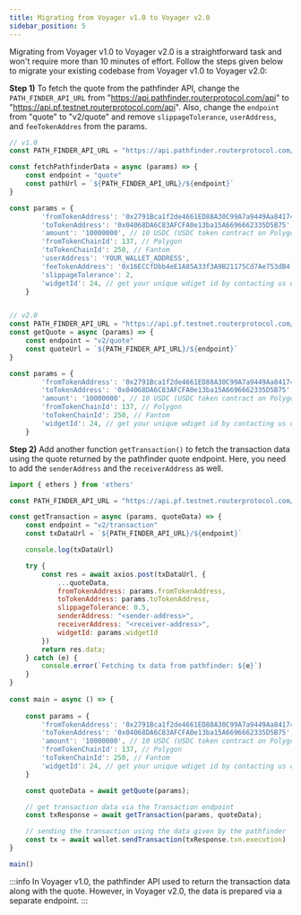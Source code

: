 ```yaml
---
title: Migrating from Voyager v1.0 to Voyager v2.0
sidebar_position: 5
---
```


Migrating from Voyager v1.0 to Voyager v2.0 is a straightforward task and won't require more than 10 minutes of effort. Follow the steps given below to migrate your existing codebase from Voyager v1.0 to Voyager v2.0:

**Step 1)** To fetch the quote from the pathfinder API, change the `PATH_FINDER_API_URL` from "https://api.pathfinder.routerprotocol.com/api" to "https://api.pf.testnet.routerprotocol.com/api". Also, change the `endpoint` from "quote" to "v2/quote" and remove `slippageTolerance`, `userAddress`, and `feeTokenAddres` from the params.

```javascript
// v1.0
const PATH_FINDER_API_URL = "https://api.pathfinder.routerprotocol.com/api"

const fetchPathfinderData = async (params) => {
    const endpoint = "quote"
    const pathUrl = `${PATH_FINDER_API_URL}/${endpoint}`
}

const params = {
        'fromTokenAddress': '0x2791Bca1f2de4661ED88A30C99A7a9449Aa84174', // USDC on Polygon
        'toTokenAddress': '0x04068DA6C83AFCFA0e13ba15A6696662335D5B75', // USDC on Fantom
        'amount': '10000000', // 10 USDC (USDC token contract on Polygon has 6 decimal places)
        'fromTokenChainId': 137, // Polygon
        'toTokenChainId': 250, // Fantom
        'userAddress': 'YOUR_WALLET_ADDRESS',
        'feeTokenAddress': '0x16ECCfDbb4eE1A85A33f3A9B21175Cd7Ae753dB4', // ROUTE on Polygon
        'slippageTolerance': 2,
        'widgetId': 24, // get your unique wdiget id by contacting us on Telegram
    }


// v2.0 
const PATH_FINDER_API_URL = "https://api.pf.testnet.routerprotocol.com/api"
const getQuote = async (params) => {
    const endpoint = "v2/quote"
    const quoteUrl = `${PATH_FINDER_API_URL}/${endpoint}`
}

const params = {
        'fromTokenAddress': '0x2791Bca1f2de4661ED88A30C99A7a9449Aa84174', // USDC on Polygon
        'toTokenAddress': '0x04068DA6C83AFCFA0e13ba15A6696662335D5B75', // USDC on Fantom
        'amount': '10000000', // 10 USDC (USDC token contract on Polygon has 6 decimal places)
        'fromTokenChainId': 137, // Polygon
        'toTokenChainId': 250, // Fantom
        'widgetId': 24, // get your unique wdiget id by contacting us on Telegram
    }
```

**Step 2)** Add another function `getTransaction()` to fetch the transaction data using the quote returned by the pathfinder quote endpoint. Here, you need to add the `senderAddress` and the `receiverAddress` as well.

```javascript
import { ethers } from 'ethers'

const PATH_FINDER_API_URL = "https://api.pf.testnet.routerprotocol.com/api"

const getTransaction = async (params, quoteData) => {
    const endpoint = "v2/transaction"
    const txDataUrl = `${PATH_FINDER_API_URL}/${endpoint}`

    console.log(txDataUrl)

    try {
        const res = await axios.post(txDataUrl, {
            ...quoteData,
            fromTokenAddress: params.fromTokenAddress,
            toTokenAddress: params.toTokenAddress,
            slippageTolerance: 0.5,
            senderAddress: "<sender-address>",
            receiverAddress: "<receiver-address>",
            widgetId: params.widgetId
        })
        return res.data;
    } catch (e) {
        console.error(`Fetching tx data from pathfinder: ${e}`)
    }    
}
    
const main = async () => {
    
    const params = {
        'fromTokenAddress': '0x2791Bca1f2de4661ED88A30C99A7a9449Aa84174', // USDC on Polygon
        'toTokenAddress': '0x04068DA6C83AFCFA0e13ba15A6696662335D5B75', // USDC on Fantom
        'amount': '10000000', // 10 USDC (USDC token contract on Polygon has 6 decimal places)
        'fromTokenChainId': 137, // Polygon
        'toTokenChainId': 250, // Fantom
        'widgetId': 24, // get your unique wdiget id by contacting us on Telegram
    }

    const quoteData = await getQuote(params);

    // get transaction data via the Transaction endpoint
    const txResponse = await getTransaction(params, quoteData); 

    // sending the transaction using the data given by the pathfinder
    const tx = await wallet.sendTransaction(txResponse.txn.execution)
}

main()
```

:::info
In Voyager v1.0, the pathfinder API used to return the transaction data along with the quote. However, in Voyager v2.0, the data is prepared via a separate endpoint. 
:::